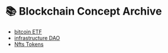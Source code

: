 # 📚 Blockchain Concept Archive

- [bitcoin ETF](2025-07-07-11-47.md)
- [infrastructure DAO](2025-07-07-11-47.md)
- [Nfts Tokens](2025-07-07.md)
